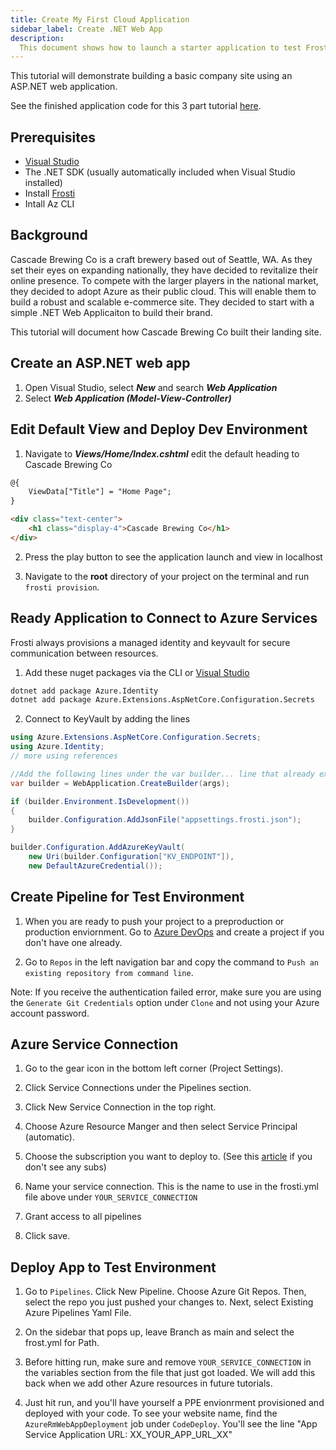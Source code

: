 ```yaml
---
title: Create My First Cloud Application
sidebar_label: Create .NET Web App
description:
  This document shows how to launch a starter application to test Frosti.
---
```


This tutorial will demonstrate building a basic company site using an ASP.NET web application.

See the finished application code for this 3 part tutorial [here](https://github.com/strubelkai/CascadeBrewingCo).

## Prerequisites
- [Visual Studio](https://visualstudio.microsoft.com/downloads/)
- The .NET SDK (usually automatically included when Visual Studio installed)
- Install [Frosti](/docs/get-started/homebrew)
- Intall Az CLI 

## Background

Cascade Brewing Co is a craft brewery based out of Seattle, WA. As they set their eyes on expanding nationally, they have decided to revitalize their online presence. To compete with the larger players in the national market, they decided to adopt Azure as their public cloud. This will enable them to build a robust and scalable e-commerce site. They decided to start with a simple .NET Web Applicaiton to build their brand. 

This tutorial will document how Cascade Brewing Co built their landing site.

## Create an ASP.NET web app

1. Open Visual Studio, select ***New*** and search ***Web Application***
2. Select ***Web Application (Model-View-Controller)*** 

## Edit Default View and Deploy Dev Environment
1. Navigate to ***Views/Home/Index.cshtml*** edit the default heading to Cascade Brewing Co

```html title="index.cshtml"
@{
    ViewData["Title"] = "Home Page";
}

<div class="text-center">
    <h1 class="display-4">Cascade Brewing Co</h1>
</div>
```

2. Press the play button to see the application launch and view in localhost

3. Navigate to the **root** directory of your project on the terminal and run `frosti provision`.

## Ready Application to Connect to Azure Services

Frosti always provisions a managed identity and keyvault for secure communication between resources. 

1. Add these nuget packages via the CLI or [Visual Studio](https://learn.microsoft.com/en-us/nuget/quickstart/install-and-use-a-package-in-visual-studio)
```bash title="Bash / CLI"
dotnet add package Azure.Identity
dotnet add package Azure.Extensions.AspNetCore.Configuration.Secrets
```
2. Connect to KeyVault by adding the lines

```csharp title="Program.cs"
using Azure.Extensions.AspNetCore.Configuration.Secrets;
using Azure.Identity;
// more using references

//Add the following lines under the var builder... line that already exists in Program.cs
var builder = WebApplication.CreateBuilder(args);

if (builder.Environment.IsDevelopment())
{
    builder.Configuration.AddJsonFile("appsettings.frosti.json");
}

builder.Configuration.AddAzureKeyVault(
    new Uri(builder.Configuration["KV_ENDPOINT"]), 
    new DefaultAzureCredential());
```

## Create Pipeline for Test Environment

1. When you are ready to push your project to a preproduction or production enviornment. Go to [Azure DevOps](https://dev.azure.com) and create a project if you don't have one already.

2. Go to `Repos` in the left navigation bar and copy the command to `Push an existing repository from command line`.

Note: If you receive the authentication failed error, make sure you are using the `Generate Git Credentials` option under `Clone` and not using your Azure account password.


## Azure Service Connection
1. Go to the gear icon in the bottom left corner (Project Settings).

2. Click Service Connections under the Pipelines section.

3. Click New Service Connection in the top right.

4. Choose Azure Resource Manger and then select Service Principal (automatic).

5. Choose the subscription you want to deploy to. (See this [article](https://blog.georgekosmidis.net/troubleshooting-you-dont-appear-to-have-an-active-azure-subscription.html) if you don't see any subs)

6. Name your service connection. This is the name to use in the frosti.yml file above under `YOUR_SERVICE_CONNECTION`

7. Grant access to all pipelines

8. Click save.

## Deploy App to Test Environment 

1. Go to `Pipelines`. Click New Pipeline. Choose Azure Git Repos. Then, select the repo you just pushed your changes to. Next, select Existing Azure Pipelines Yaml File.

2. On the sidebar that pops up, leave Branch as main and select the frost.yml for Path. 

3. Before hitting run, make sure and remove `YOUR_SERVICE_CONNECTION` in the variables section from the file that just got loaded. We will add this back when we add other Azure resources in future tutorials.

4. Just hit run, and you'll have yourself a PPE envionrment provisioned and deployed with your code. To see your website name, find the `AzureRmWebAppDeployment` job under `CodeDeploy`. You'll see the line "App Service Application URL: XX_YOUR_APP_URL_XX" 

